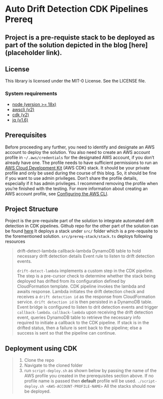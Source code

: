 # Auto Drift Detection CDK Pipelines Prereq

## Project is a pre-requiste stack to be deployed as part of the solution depicted in the blog [here](placeholder link).

## License

This library is licensed under the MIT-0 License. See the LICENSE file.

### System requirements

- [node (version >= 18x)](https://nodejs.org/en/download/)
- [awscli (v2)](https://docs.aws.amazon.com/cli/latest/userguide/cli-chap-configure.html)
- [cdk (v2)](https://docs.aws.amazon.com/cdk/v2/guide/cli.html)
- [jq (v1.6)](https://github.com/stedolan/jq/wiki/Installation)

## Prerequisites

Before proceeding any further, you need to identify and designate an AWS account to deploy the solution. You also need to create an AWS account profile in `~/.aws/credentials` for the designated AWS account, if you don’t already have one. The profile needs to have sufficient permissions to run an [AWS Cloud Development Kit](https://aws.amazon.com/cdk/) (AWS CDK) stack. It should be your private profile and only be used during the course of this blog. So, it should be fine if you want to use admin privileges. Don’t share the profile details, especially if it has admin privileges. I recommend removing the profile when you’re finished with the testing. For more information about creating an AWS account profile, see [Configuring the AWS CLI](https://docs.aws.amazon.com/cli/latest/userguide/cli-chap-configure.html).

## Project Structure

Project is the pre-requisite part of the solution to integrate automated drift detection in CDK pipelines. Github repo for the other part of the solution can be found [here](https://github.com/aws-samples/aws-auto-drift-detection-in-cdk-pipeline) It deploys a stack under `src/` folder which is a pre-requsite to the forementioned solution. `src/prereq-stack/stack.ts` deploys following resources

> drift-detect-lambda
> callback-lambda
> DynamoDB table to hold necessary drift detection details
> Event rule to listen to drift detection events.
>
> `drift-detect-lambda` implements a custom step in the CDK pipeline. The step is a pre-cursor check to determine whether the stack being deployed has drifted from its configuration defined by CloudFormation template. CDK pipeline invokes the lambda and awaits response. Lambda initiates the drift detection check and receives a `drift detection id` as the response from CloudFormation service. `drift detection id` is then persisted in a DynamoDB table.
> Event bridge is configured to listen to drit detection events and trigger `callback-lambda`.
> `callback-lambda` upon receiving the drift detection event, queries DynamoDB table to retrieve the necessary info required to initiate a callback to the CDK pipeline. If stack is in the drifted status, then a failure is sent back to the pipeline; else a success is sent so that the pipeline can continue.

## Deployment using CDK

> 1. Clone the repo
> 2. Navigate to the cloned folder
> 3. run `script-deploy.sh` as shown below by passing the name of the AWS profile you created in the prerequisites section above. If no profile name is passed then **default** profile will be used.
>    `./script-deploy.sh <AWS-ACCOUNT-PROFILE-NAME>`
>    All the stacks should now be deployed.
